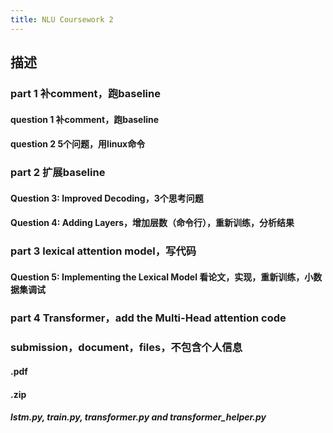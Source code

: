 ```yaml
---
title: NLU Coursework 2
---
```


## 描述
### part 1 补comment，跑baseline
#### question 1  补comment，跑baseline
#### question 2 5个问题，用linux命令
### part 2 扩展baseline
#### Question 3: Improved Decoding，3个思考问题
#### Question 4: Adding Layers，增加层数（命令行），重新训练，分析结果
### part 3 lexical attention model，写代码
#### Question 5: Implementing the Lexical Model 看论文，实现，重新训练，小数据集调试
### part 4 Transformer，add the Multi-Head attention code
### submission，document，files，不包含个人信息
#### <UUN>.pdf
#### <UUN>.zip
##### lstm.py, train.py, transformer.py and transformer_helper.py
###

